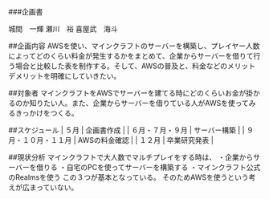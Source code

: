###企画書

城間　一輝
瀬川　裕
喜屋武　海斗

##企画内容
AWSを使い、マインクラフトのサーバーを構築し、プレイヤー人数によってどのくらい料金が発生するかをまとめて、企業からサーバーを借りて行う場合と比較した表を制作する。そして、AWSの普及と、料金などのメリットデメリットを明確にしていきたい。

##対象者
マインクラフトをAWSでサーバーを建てる時にどのくらいお金が掛かるのか知りたい人。また、企業からサーバーを借りている人がAWSを使ってみるきっかけをつくる。

##スケジュール
| ５月 | 企画書作成 |
| ６月・７月・９月 | サーバー構築 |
| ９月・１０月・１１月 | AWSの料金確認 |
| １２月 | 卒業研究発表 |

##現状分析
マインクラフトで大人数でマルチプレイをする時は、
・企業からサーバーを借りる
・自宅のPCを使ってサーバーを構築する
・マインクラフト公式のRealmsを使う
この３つが基本となっている。
そのためAWSを使うという考えが広まっていない。
